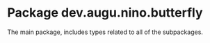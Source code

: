 # Package dev.augu.nino.butterfly

The main package, includes types related to all of the subpackages.